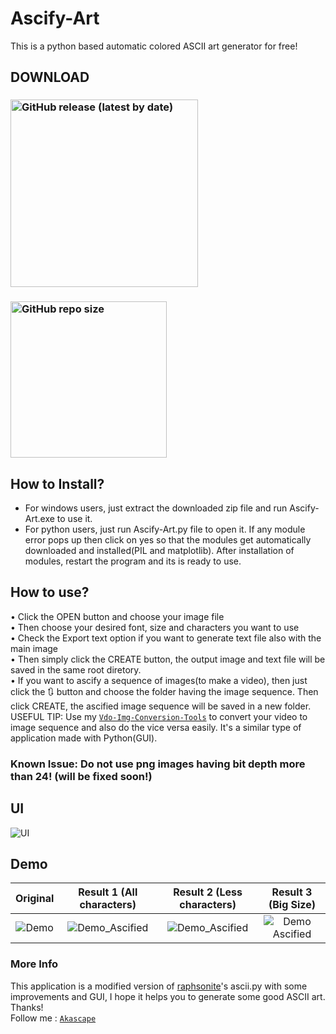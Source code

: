 # Ascify-Art
This is a python based automatic colored ASCII art generator for free!
## DOWNLOAD
### [<img alt="GitHub release (latest by date)" src="https://img.shields.io/github/v/release/Akascape/Ascify-Art?display_name=release&label=Windows&logo=Windows&logoColor=019df4&style=for-the-badge" width="300">](https://github.com/Akascape/Ascify-Art/releases/download/v0.2/Ascify-Art_win64.zip)
### [<img alt="GitHub repo size" src="https://img.shields.io/github/repo-size/Akascape/Ascify-Art?color=9508e2&label=Source%20Code&logo=Python&logoColor=yellow&style=for-the-badge"  width="250">](https://github.com/Akascape/Ascify-Art/archive/refs/heads/Ascify-Art_v0.2.zip)
## How to Install?
- For windows users, just extract the downloaded zip file and run Ascify-Art.exe to use it.
- For python users, just run Ascify-Art.py file to open it. If any module error pops up then click on yes so that the modules get automatically downloaded and installed(PIL and matplotlib). After installation of modules, restart the program and its is ready to use.
## How to use?
• Click the OPEN button and choose your image file
<br>• Then choose your desired font, size and characters you want to use
<br>• Check the Export text option if you want to generate text file also with the main image
<br>• Then simply click the CREATE button, the output image and text file will be saved in the same root diretory.
<br>• If you want to ascify a sequence of images(to make a video), then just click the 🔃 button and choose the folder having the image sequence. Then click CREATE, the ascified image sequence will be saved in a new folder. 
<br> USEFUL TIP: Use my [`Vdo-Img-Conversion-Tools`](https://github.com/Akascape/Vdo-Img-Conversion-Tools) to convert your video to image sequence and also do the vice versa easily. It's a similar type of application made with Python(GUI).
### Known Issue: Do not use png images having bit depth more than 24! (will be fixed soon!)
## UI
![UI](https://user-images.githubusercontent.com/89206401/147874065-0892f73e-602e-4ac5-a631-31567355bf12.png)
## Demo
| Original | Result 1 (All characters) | Result 2 (Less characters) | Result 3 (Big Size)|
|:--------:|:-------------------------:|:--------------------------:|:------------------:|
|![Demo](https://user-images.githubusercontent.com/89206401/147851171-4d635140-e7b3-45e8-b634-f411ee416e3e.png) |![Demo_Ascified](https://user-images.githubusercontent.com/89206401/147851176-576b231b-eccc-42ec-8a11-cebc68db9a7a.png) | ![Demo_Ascified](https://user-images.githubusercontent.com/89206401/147852092-8eed3755-bc6e-48ec-8db9-d30f4e76eba6.png) | ![Demo Ascified](https://user-images.githubusercontent.com/89206401/147874980-d204d1fa-d46f-4149-827e-b7d02655aba5.png) |
### More Info
This application is a modified version of [raphsonite](https://raphsonite.github.io/)'s ascii.py with some improvements and GUI, I hope it helps you to generate some good ASCII art. Thanks!
<br>Follow me : [`Akascape`](https://github.com/Akascape)
